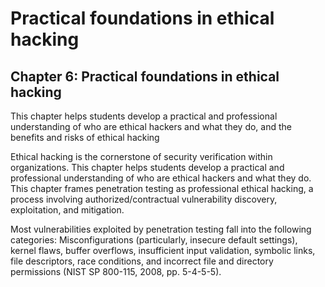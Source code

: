 # Practical foundations in ethical hacking

## Chapter 6: Practical foundations in ethical hacking <a href="#chapter-6-practical-foundations-in-ethical-hacking" id="chapter-6-practical-foundations-in-ethical-hacking"></a>

This chapter helps students develop a practical and professional understanding of who are ethical hackers and what they do, and the benefits and risks of ethical hacking

Ethical hacking is the cornerstone of security verification within organizations. This chapter helps students develop a practical and professional understanding of who are ethical hackers and what they do. This chapter frames penetration testing as professional ethical hacking, a process involving authorized/contractual vulnerability discovery, exploitation, and mitigation.

Most vulnerabilities exploited by penetration testing fall into the following categories: Misconfigurations (particularly, insecure default settings), kernel flaws, buffer overflows, insufficient input validation, symbolic links, file descriptors, race conditions, and incorrect file and directory permissions (NIST SP 800-115, 2008, pp. 5-4-5-5).&#x20;
